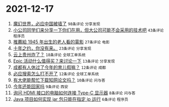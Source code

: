 # 2021-12-17

1. [魔幻世界，必应中国被墙了](https://www.v2ex.com/t/822724) `98条评论` `分享发现`
1. [小公司同学们来分享一下你们在用，但大公司可能不会采用的技术吧](https://www.v2ex.com/t/822738) `43条评论` `程序员`
1. [推薦給 1945 年出生的老人看的電影](https://www.v2ex.com/t/822744) `27条评论` `电影`
1. [十年之约，你没有来。](https://www.v2ex.com/t/822731) `23条评论` `分享发现`
1. [云上贵州炸了？](https://www.v2ex.com/t/822722) `18条评论` `全球工单系统`
1. [Epic 活动什么值得买？来讨论一下](https://www.v2ex.com/t/822725) `13条评论` `分享发现`
1. [成都有人休过了今年的育儿假嘛？](https://www.v2ex.com/t/822739) `12条评论` `成都`
1. [必应搜索怎么打不开了](https://www.v2ex.com/t/822726) `12条评论` `全球工单系统`
1. [有大佬能帮忙下载知网论文吗？](https://www.v2ex.com/t/822729) `10条评论` `问与答`
1. [今年还能回家吗](https://www.v2ex.com/t/822735) `9条评论` `西安`
1. [询问 HDMI 接口的电脑如何连接 Type-C 显示器](https://www.v2ex.com/t/822745) `8条评论` `问与答`
1. [Java 项目如何实现 jar 包只能在指定 ip 运行](https://www.v2ex.com/t/822737) `6条评论` `程序员`
